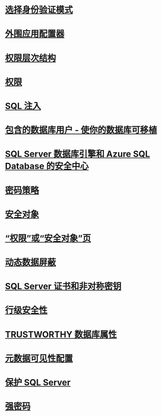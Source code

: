 # [选择身份验证模式](choose-an-authentication-mode.md)
# [外围应用配置器](surface-area-configuration.md)
# [权限层次结构](permissions-hierarchy-database-engine.md)
# [权限](permissions-database-engine.md)
# [SQL 注入](sql-injection.md)
# [包含的数据库用户 - 使你的数据库可移植](contained-database-users-making-your-database-portable.md)
# [SQL Server 数据库引擎和 Azure SQL Database 的安全中心](security-center-for-sql-server-database-engine-and-azure-sql-database.md)
# [密码策略](password-policy.md)
# [安全对象](securables.md)
# [“权限”或“安全对象”页](permissions-or-securables-page.md)
# [动态数据屏蔽](dynamic-data-masking.md)
# [SQL Server 证书和非对称密钥](sql-server-certificates-and-asymmetric-keys.md)
# [行级安全性](row-level-security.md)
# [TRUSTWORTHY 数据库属性](trustworthy-database-property.md)
# [元数据可见性配置](metadata-visibility-configuration.md)
# [保护 SQL Server](securing-sql-server.md)
# [强密码](strong-passwords.md)
